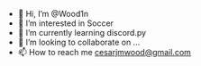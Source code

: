 - 👋 Hi, I’m @Wood1n
- 👀 I’m interested in Soccer
- 🌱 I’m currently learning discord.py
- 💞️ I’m looking to collaborate on ...
- 📫 How to reach me cesarjmwood@gmail.com

<!---
Wood1n/Wood1n is a ✨ special ✨ repository because its `README.md` (this file) appears on your GitHub profile.
You can click the Preview link to take a look at your changes.
--->
